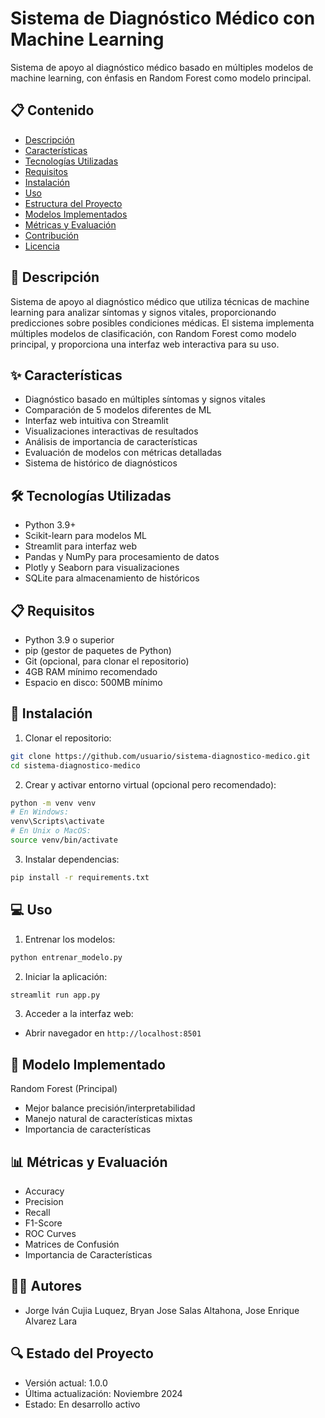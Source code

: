 # Sistema de Diagnóstico Médico con Machine Learning

Sistema de apoyo al diagnóstico médico basado en múltiples modelos de machine learning, con énfasis en Random Forest como modelo principal.

## 📋 Contenido
- [Descripción](#descripción)
- [Características](#características)
- [Tecnologías Utilizadas](#tecnologías-utilizadas)
- [Requisitos](#requisitos)
- [Instalación](#instalación)
- [Uso](#uso)
- [Estructura del Proyecto](#estructura-del-proyecto)
- [Modelos Implementados](#modelos-implementados)
- [Métricas y Evaluación](#métricas-y-evaluación)
- [Contribución](#contribución)
- [Licencia](#licencia)

## 📝 Descripción
Sistema de apoyo al diagnóstico médico que utiliza técnicas de machine learning para analizar síntomas y signos vitales, proporcionando predicciones sobre posibles condiciones médicas. El sistema implementa múltiples modelos de clasificación, con Random Forest como modelo principal, y proporciona una interfaz web interactiva para su uso.

## ✨ Características
- Diagnóstico basado en múltiples síntomas y signos vitales
- Comparación de 5 modelos diferentes de ML
- Interfaz web intuitiva con Streamlit
- Visualizaciones interactivas de resultados
- Análisis de importancia de características
- Evaluación de modelos con métricas detalladas
- Sistema de histórico de diagnósticos

## 🛠️ Tecnologías Utilizadas
- Python 3.9+
- Scikit-learn para modelos ML
- Streamlit para interfaz web
- Pandas y NumPy para procesamiento de datos
- Plotly y Seaborn para visualizaciones
- SQLite para almacenamiento de históricos

## 📋 Requisitos
- Python 3.9 o superior
- pip (gestor de paquetes de Python)
- Git (opcional, para clonar el repositorio)
- 4GB RAM mínimo recomendado
- Espacio en disco: 500MB mínimo

## 🚀 Instalación

1. Clonar el repositorio:
```bash
git clone https://github.com/usuario/sistema-diagnostico-medico.git
cd sistema-diagnostico-medico
```

2. Crear y activar entorno virtual (opcional pero recomendado):
```bash
python -m venv venv
# En Windows:
venv\Scripts\activate
# En Unix o MacOS:
source venv/bin/activate
```

3. Instalar dependencias:
```bash
pip install -r requirements.txt
```

## 💻 Uso

1. Entrenar los modelos:
```bash
python entrenar_modelo.py
```

2. Iniciar la aplicación:
```bash
streamlit run app.py
```

3. Acceder a la interfaz web:
- Abrir navegador en `http://localhost:8501`


## 🤖 Modelo Implementado
Random Forest (Principal)
  - Mejor balance precisión/interpretabilidad
  - Manejo natural de características mixtas
  - Importancia de características



## 📊 Métricas y Evaluación
- Accuracy
- Precision
- Recall
- F1-Score
- ROC Curves
- Matrices de Confusión
- Importancia de Características


## 🙋‍♂️ Autores
- Jorge Iván Cujia Luquez,  Bryan Jose Salas Altahona, Jose Enrique Alvarez Lara



## 🔍 Estado del Proyecto
- Versión actual: 1.0.0
- Última actualización: Noviembre 2024
- Estado: En desarrollo activo
